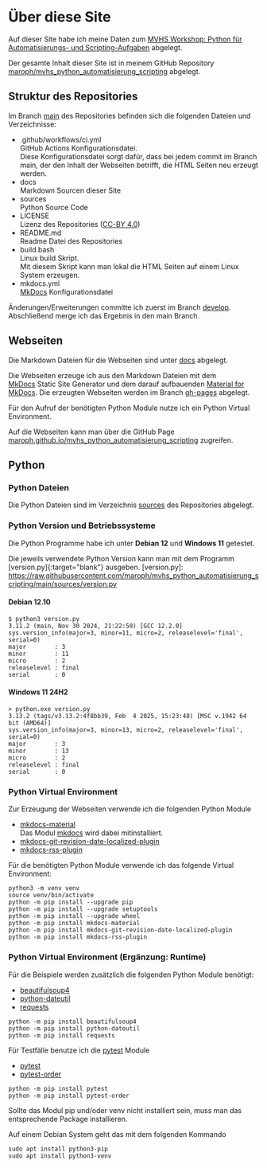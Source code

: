# Über diese Site
Auf dieser Site habe ich meine Daten zum 
[MVHS Workshop: Python für Automatisierungs- und Scripting-Aufgaben](https://www.mvhs.de/kurse/online-programm/it-digitales/workshop-python-fuer-automatisierungs-und-scripting-aufgaben/online-kurs-460-C-U486390) 
abgelegt.

Der gesamte Inhalt dieser Site ist in meinem
GitHub Repository
[maroph/mvhs_python_automatisierung_scripting](https://github.com/maroph/mvhs_python_automatisierung_scripting/)
abgelegt.

## Struktur des Repositories
Im Branch 
[main](https://github.com/maroph/mvhs_python_automatisierung_scripting/tree/main) 
des Repositories befinden sich die folgenden
Dateien und Verzeichnisse:

* .github/workflows/ci.yml  
  GitHub Actions Konfigurationsdatei.  
  Diese Konfigurationsdatei sorgt dafür, dass bei
  jedem commit im Branch main, der den Inhalt der
  Webseiten betrifft, die HTML Seiten neu erzeugt
  werden.
* docs  
  Markdown Sourcen dieser Site
* sources  
  Python Source Code
* LICENSE  
  Lizenz des Repositories ([CC-BY 4.0](https://creativecommons.org/licenses/by/4.0/))
* README.md  
  Readme Datei des Repositories
* build.bash  
  Linux build Skript.  
  Mit diesem Skript kann man lokal die HTML Seiten
  auf einem Linux System erzeugen.
* mkdocs.yml  
  [MkDocs](https://www.mkdocs.org/) 
  Konfigurationsdatei

Änderungen/Erweiterungen committe ich zuerst im 
Branch 
[develop](https://github.com/maroph/mvhs_python_automatisierung_scripting/tree/develop). Abschließend merge ich das Ergebnis
in den main Branch.

## Webseiten
Die Markdown Dateien für die Webseiten sind unter 
[docs](https://github.com/maroph/mvhs_python_automatisierung_scripting/tree/main/docs)
abgelegt.

Die Webseiten erzeuge ich aus den Markdown
Dateien mit dem  
[MkDocs](https://www.mkdocs.org/) 
Static Site Generator und dem darauf aufbauenden 
[Material for MkDocs](https://squidfunk.github.io/mkdocs-material/). Die erzeugten Webseiten
werden im Branch 
[gh-pages](https://github.com/maroph/mvhs_python_automatisierung_scripting/tree/gh-pages)
abgelegt.

Für den Aufruf der benötigten Python Module 
nutze ich ein Python Virtual Environment.

Auf die Webseiten kann man über die GitHub Page 
[maroph.github.io/mvhs_python_automatisierung_scripting](https://maroph.github.io/mvhs_python_automatisierung_scripting/)
zugreifen.

## Python
### Python Dateien
Die Python Dateien sind im Verzeichnis 
[sources](https://github.com/maroph/mvhs_python_automatisierung_scripting/tree/main/sources)
des Repositories abgelegt.

### Python Version und Betriebssysteme
Die Python Programme habe ich unter __Debian 12__
und __Windows 11__ getestet.  

Die jeweils verwendete Python Version kann man mit
dem Programm 
[version.py]{:target="blank"}
ausgeben.
[version.py]: https://raw.githubusercontent.com/maroph/mvhs_python_automatisierung_scripting/main/sources/version.py


#### Debian 12.10
```
$ python3 version.py
3.11.2 (main, Nov 30 2024, 21:22:50) [GCC 12.2.0]
sys.version_info(major=3, minor=11, micro=2, releaselevel='final', serial=0)
major        : 3
minor        : 11
micro        : 2
releaselevel : final
serial       : 0
```

#### Windows 11 24H2
```
> python.exe version.py
3.13.2 (tags/v3.13.2:4f8bb39, Feb  4 2025, 15:23:48) [MSC v.1942 64 bit (AMD64)]
sys.version_info(major=3, minor=13, micro=2, releaselevel='final', serial=0)
major        : 3
minor        : 13
micro        : 2
releaselevel : final
serial       : 0
```

### Python Virtual Environment
Zur Erzeugung der Webseiten verwende ich die 
folgenden Python Module

* [mkdocs-material](https://pypi.org/project/mkdocs-material/)  
  Das Modul [mkdocs](https://pypi.org/project/mkdocs/) wird dabei mitinstalliert.
* [mkdocs-git-revision-date-localized-plugin](https://pypi.org/project/mkdocs-git-revision-date-localized-plugin/)
* [mkdocs-rss-plugin](https://pypi.org/project/mkdocs-rss-plugin/)

Für die benötigten Python Module verwende ich das
folgende Virtual Environment:

```
python3 -m venv venv
source venv/bin/activate
python -m pip install --upgrade pip
python -m pip install --upgrade setuptools
python -m pip install --upgrade wheel
python -m pip install mkdocs-material
python -m pip install mkdocs-git-revision-date-localized-plugin
python -m pip install mkdocs-rss-plugin
```

### Python Virtual Environment (Ergänzung: Runtime)
Für die Beispiele werden zusätzlich die
folgenden Python Module benötigt:

* [beautifulsoup4](https://pypi.org/project/beautifulsoup4/)
* [python-dateutil](https://pypi.org/project/python-dateutil/)
* [requests](https://pypi.org/project/requests/)

```
python -m pip install beautifulsoup4
python -m pip install python-dateutil
python -m pip install requests
```


Für Testfälle benutze ich die 
[pytest](https://docs.pytest.org/en/stable/)
Module

* [pytest](https://pypi.org/project/pytest/)
* [pytest-order](https://pypi.org/project/pytest-order/)

```
python -m pip install pytest
python -m pip install pytest-order
```

Sollte das Modul pip und/oder venv nicht 
installiert sein, muss man das entsprechende 
Package installieren.

Auf einem Debian System geht das mit dem folgenden
Kommando

    sudo apt install python3-pip
    sudo apt install python3-venv
